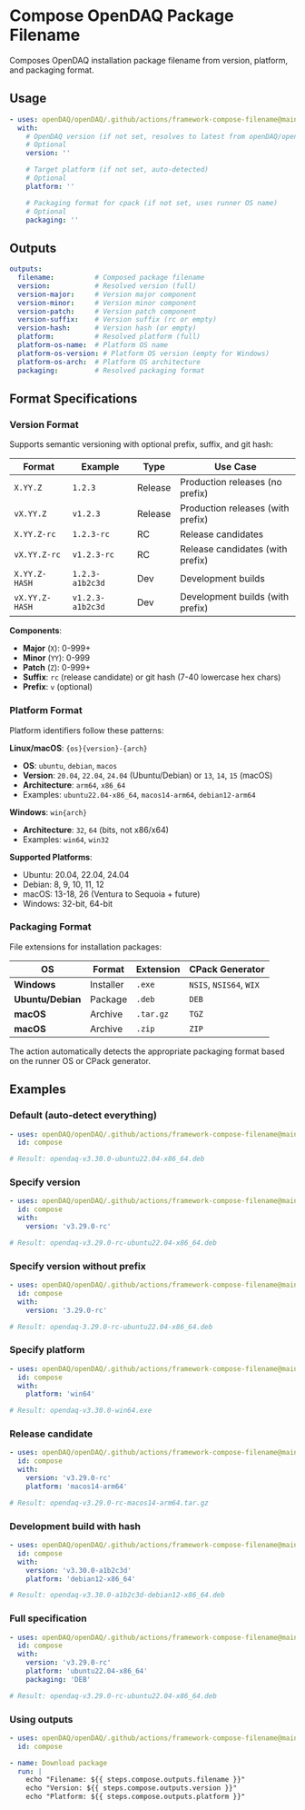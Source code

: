 # Compose OpenDAQ Package Filename

Composes OpenDAQ installation package filename from version, platform, and packaging format.

## Usage

```yaml
- uses: openDAQ/openDAQ/.github/actions/framework-compose-filename@main
  with:
    # OpenDAQ version (if not set, resolves to latest from openDAQ/openDAQ)
    # Optional
    version: ''

    # Target platform (if not set, auto-detected)
    # Optional
    platform: ''

    # Packaging format for cpack (if not set, uses runner OS name)
    # Optional
    packaging: ''
```

## Outputs

```yaml
outputs:
  filename:          # Composed package filename
  version:           # Resolved version (full)
  version-major:     # Version major component
  version-minor:     # Version minor component
  version-patch:     # Version patch component
  version-suffix:    # Version suffix (rc or empty)
  version-hash:      # Version hash (or empty)
  platform:          # Resolved platform (full)
  platform-os-name:  # Platform OS name
  platform-os-version: # Platform OS version (empty for Windows)
  platform-os-arch:  # Platform OS architecture
  packaging:         # Resolved packaging format
```

## Format Specifications

### Version Format

Supports semantic versioning with optional prefix, suffix, and git hash:

| Format | Example | Type | Use Case |
|--------|---------|------|----------|
| `X.YY.Z` | `1.2.3` | Release | Production releases (no prefix) |
| `vX.YY.Z` | `v1.2.3` | Release | Production releases (with prefix) |
| `X.YY.Z-rc` | `1.2.3-rc` | RC | Release candidates |
| `vX.YY.Z-rc` | `v1.2.3-rc` | RC | Release candidates (with prefix) |
| `X.YY.Z-HASH` | `1.2.3-a1b2c3d` | Dev | Development builds |
| `vX.YY.Z-HASH` | `v1.2.3-a1b2c3d` | Dev | Development builds (with prefix) |

**Components**:
- **Major** (`X`): 0-999+
- **Minor** (`YY`): 0-999
- **Patch** (`Z`): 0-999+
- **Suffix**: `rc` (release candidate) or git hash (7-40 lowercase hex chars)
- **Prefix**: `v` (optional)

### Platform Format

Platform identifiers follow these patterns:

**Linux/macOS**: `{os}{version}-{arch}`
- **OS**: `ubuntu`, `debian`, `macos`
- **Version**: `20.04`, `22.04`, `24.04` (Ubuntu/Debian) or `13`, `14`, `15` (macOS)
- **Architecture**: `arm64`, `x86_64`
- Examples: `ubuntu22.04-x86_64`, `macos14-arm64`, `debian12-arm64`

**Windows**: `win{arch}`
- **Architecture**: `32`, `64` (bits, not x86/x64)
- Examples: `win64`, `win32`

**Supported Platforms**:
- Ubuntu: 20.04, 22.04, 24.04
- Debian: 8, 9, 10, 11, 12
- macOS: 13-18, 26 (Ventura to Sequoia + future)
- Windows: 32-bit, 64-bit

### Packaging Format

File extensions for installation packages:

| OS | Format | Extension | CPack Generator |
|----|--------|-----------|-----------------|
| **Windows** | Installer | `.exe` | `NSIS`, `NSIS64`, `WIX` |
| **Ubuntu/Debian** | Package | `.deb` | `DEB` |
| **macOS** | Archive | `.tar.gz` | `TGZ` |
| **macOS** | Archive | `.zip` | `ZIP` |

The action automatically detects the appropriate packaging format based on the runner OS or CPack generator.

## Examples

### Default (auto-detect everything)

```yaml
- uses: openDAQ/openDAQ/.github/actions/framework-compose-filename@main
  id: compose

# Result: opendaq-v3.30.0-ubuntu22.04-x86_64.deb
```

### Specify version

```yaml
- uses: openDAQ/openDAQ/.github/actions/framework-compose-filename@main
  id: compose
  with:
    version: 'v3.29.0-rc'

# Result: opendaq-v3.29.0-rc-ubuntu22.04-x86_64.deb
```

### Specify version without prefix

```yaml
- uses: openDAQ/openDAQ/.github/actions/framework-compose-filename@main
  id: compose
  with:
    version: '3.29.0-rc'

# Result: opendaq-3.29.0-rc-ubuntu22.04-x86_64.deb
```

### Specify platform

```yaml
- uses: openDAQ/openDAQ/.github/actions/framework-compose-filename@main
  id: compose
  with:
    platform: 'win64'

# Result: opendaq-v3.30.0-win64.exe
```

### Release candidate

```yaml
- uses: openDAQ/openDAQ/.github/actions/framework-compose-filename@main
  id: compose
  with:
    version: 'v3.29.0-rc'
    platform: 'macos14-arm64'

# Result: opendaq-v3.29.0-rc-macos14-arm64.tar.gz
```

### Development build with hash

```yaml
- uses: openDAQ/openDAQ/.github/actions/framework-compose-filename@main
  id: compose
  with:
    version: 'v3.30.0-a1b2c3d'
    platform: 'debian12-x86_64'

# Result: opendaq-v3.30.0-a1b2c3d-debian12-x86_64.deb
```

### Full specification

```yaml
- uses: openDAQ/openDAQ/.github/actions/framework-compose-filename@main
  id: compose
  with:
    version: 'v3.29.0-rc'
    platform: 'ubuntu22.04-x86_64'
    packaging: 'DEB'

# Result: opendaq-v3.29.0-rc-ubuntu22.04-x86_64.deb
```

### Using outputs

```yaml
- uses: openDAQ/openDAQ/.github/actions/framework-compose-filename@main
  id: compose

- name: Download package
  run: |
    echo "Filename: ${{ steps.compose.outputs.filename }}"
    echo "Version: ${{ steps.compose.outputs.version }}"
    echo "Platform: ${{ steps.compose.outputs.platform }}"
```
